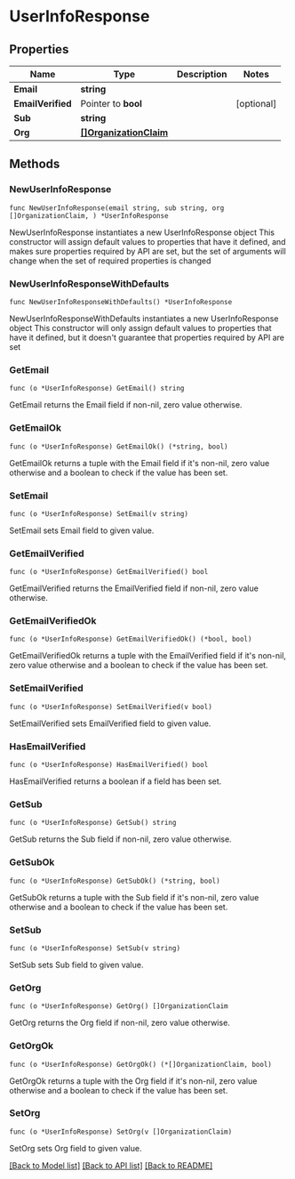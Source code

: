 # UserInfoResponse

## Properties

Name | Type | Description | Notes
------------ | ------------- | ------------- | -------------
**Email** | **string** |  | 
**EmailVerified** | Pointer to **bool** |  | [optional] 
**Sub** | **string** |  | 
**Org** | [**[]OrganizationClaim**](OrganizationClaim.md) |  | 

## Methods

### NewUserInfoResponse

`func NewUserInfoResponse(email string, sub string, org []OrganizationClaim, ) *UserInfoResponse`

NewUserInfoResponse instantiates a new UserInfoResponse object
This constructor will assign default values to properties that have it defined,
and makes sure properties required by API are set, but the set of arguments
will change when the set of required properties is changed

### NewUserInfoResponseWithDefaults

`func NewUserInfoResponseWithDefaults() *UserInfoResponse`

NewUserInfoResponseWithDefaults instantiates a new UserInfoResponse object
This constructor will only assign default values to properties that have it defined,
but it doesn't guarantee that properties required by API are set

### GetEmail

`func (o *UserInfoResponse) GetEmail() string`

GetEmail returns the Email field if non-nil, zero value otherwise.

### GetEmailOk

`func (o *UserInfoResponse) GetEmailOk() (*string, bool)`

GetEmailOk returns a tuple with the Email field if it's non-nil, zero value otherwise
and a boolean to check if the value has been set.

### SetEmail

`func (o *UserInfoResponse) SetEmail(v string)`

SetEmail sets Email field to given value.


### GetEmailVerified

`func (o *UserInfoResponse) GetEmailVerified() bool`

GetEmailVerified returns the EmailVerified field if non-nil, zero value otherwise.

### GetEmailVerifiedOk

`func (o *UserInfoResponse) GetEmailVerifiedOk() (*bool, bool)`

GetEmailVerifiedOk returns a tuple with the EmailVerified field if it's non-nil, zero value otherwise
and a boolean to check if the value has been set.

### SetEmailVerified

`func (o *UserInfoResponse) SetEmailVerified(v bool)`

SetEmailVerified sets EmailVerified field to given value.

### HasEmailVerified

`func (o *UserInfoResponse) HasEmailVerified() bool`

HasEmailVerified returns a boolean if a field has been set.

### GetSub

`func (o *UserInfoResponse) GetSub() string`

GetSub returns the Sub field if non-nil, zero value otherwise.

### GetSubOk

`func (o *UserInfoResponse) GetSubOk() (*string, bool)`

GetSubOk returns a tuple with the Sub field if it's non-nil, zero value otherwise
and a boolean to check if the value has been set.

### SetSub

`func (o *UserInfoResponse) SetSub(v string)`

SetSub sets Sub field to given value.


### GetOrg

`func (o *UserInfoResponse) GetOrg() []OrganizationClaim`

GetOrg returns the Org field if non-nil, zero value otherwise.

### GetOrgOk

`func (o *UserInfoResponse) GetOrgOk() (*[]OrganizationClaim, bool)`

GetOrgOk returns a tuple with the Org field if it's non-nil, zero value otherwise
and a boolean to check if the value has been set.

### SetOrg

`func (o *UserInfoResponse) SetOrg(v []OrganizationClaim)`

SetOrg sets Org field to given value.



[[Back to Model list]](../README.md#documentation-for-models) [[Back to API list]](../README.md#documentation-for-api-endpoints) [[Back to README]](../README.md)


